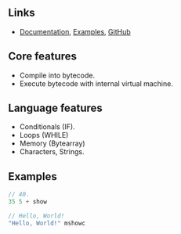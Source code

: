 ## Links

- [Documentation](https://github.com/gofralang/core/blob/main/DOCUMENTATION.md), [Examples](https://github.com/gofralang/core/tree/main/examples), [GitHub](https://github.com/gofralang)

## Core features

- Compile into bytecode.
- Execute bytecode with internal virtual machine.

## Language features

- Conditionals (IF).
- Loops (WHILE)
- Memory (Bytearray)
- Characters, Strings.

## Examples

```go
// 40.
35 5 + show
```

```go
// Hello, World!
"Hello, World!" mshowc
```
